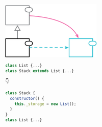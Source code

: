 ![replace-superclass-with-delegate](../assets/replace-superclass-with-delegate.png)

```js
class List {...}
class Stack extends List {...}
```

👇

```js
class Stack {
  constructor() {
    this._storage = new List();
  }
}
class List {...}
```
